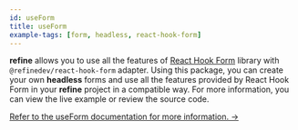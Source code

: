 ```yaml
---
id: useForm
title: useForm
example-tags: [form, headless, react-hook-form]
---
```


**refine** allows you to use all the features of [React Hook Form](https://react-hook-form.com/) library with `@refinedev/react-hook-form` adapter. Using this package, you can create your own **headless** forms and use all the features provided by React Hook Form in your **refine** project in a compatible way. For more information, you can view the live example or review the source code.

[Refer to the useForm documentation for more information. →](/docs/packages/list-of-packages)

<CodeSandboxExample path="form-react-hook-form-use-form" />

